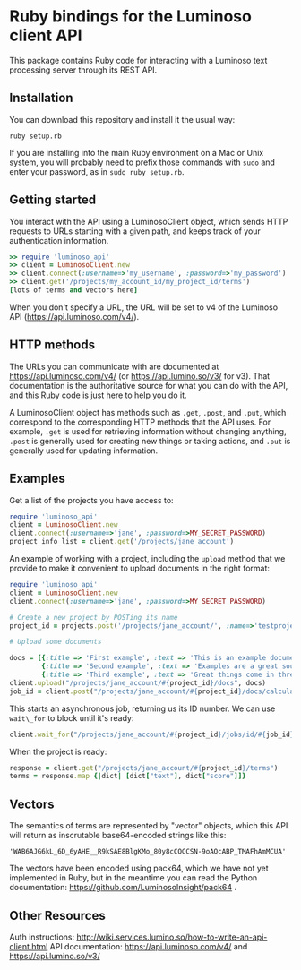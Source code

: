 Ruby bindings for the Luminoso client API
===========================================

This package contains Ruby code for interacting with a Luminoso text
processing server through its REST API.

Installation
---------------
You can download this repository and install it the usual way:

    ruby setup.rb

If you are installing into the main Ruby environment on a Mac or Unix
system, you will probably need to prefix those commands with `sudo` and
enter your password, as in `sudo ruby setup.rb`.

Getting started
---------------
You interact with the API using a LuminosoClient object, which sends HTTP
requests to URLs starting with a given path, and keeps track of your
authentication information.

```ruby
>> require 'luminoso_api'
>> client = LuminosoClient.new
>> client.connect(:username=>'my_username', :password=>'my_password')
>> client.get('/projects/my_account_id/my_project_id/terms')
[lots of terms and vectors here]
```

When you don't specify a URL, the URL will be set to v4 of the Luminoso API
(https://api.luminoso.com/v4/).

HTTP methods
------------

The URLs you can communicate with are documented at https://api.luminoso.com/v4/
 (or https://api.lumino.so/v3/ for v3).
That documentation is the authoritative source for what you can do with the
API, and this Ruby code is just here to help you do it.

A LuminosoClient object has methods such as `.get`, `.post`, and `.put`,
which correspond to the corresponding HTTP methods that the API uses. For
example, `.get` is used for retrieving information without changing anything,
`.post` is generally used for creating new things or taking actions, and `.put`
is generally used for updating information.

Examples
--------

Get a list of the projects you have access to:

```ruby
require 'luminoso_api'
client = LuminosoClient.new
client.connect(:username=>'jane', :password=>MY_SECRET_PASSWORD)
project_info_list = client.get('/projects/jane_account')
```


An example of working with a project, including the `upload` method
that we provide to make it convenient to upload documents in the right format:

```ruby
require 'luminoso_api'
client = LuminosoClient.new
client.connect(:username=>'jane', :password=>MY_SECRET_PASSWORD)

# Create a new project by POSTing its name
project_id = projects.post('/projects/jane_account/', :name=>'testproject')['project_id']

# Upload some documents

docs = [{:title => 'First example', :text => 'This is an example document.'},
        {:title => 'Second example', :text => 'Examples are a great source of inspiration.'},
        {:title => 'Third example', :text => 'Great things come in threes.'}]
client.upload("/projects/jane_account/#{project_id}/docs", docs)
job_id = client.post("/projects/jane_account/#{project_id}/docs/calculate")
```

This starts an asynchronous job, returning us its ID number. We can use
`wait\_for` to block until it's ready:

```ruby
client.wait_for("/projects/jane_account/#{project_id}/jobs/id/#{job_id}")
```

When the project is ready:

```ruby
response = client.get("/projects/jane_account/#{project_id}/terms")
terms = response.map {|dict| [dict["text"], dict["score"]]}
```

Vectors
-------
The semantics of terms are represented by "vector" objects, which this API
will return as inscrutable base64-encoded strings like this:

    'WAB6AJG6kL_6D_6yAHE__R9kSAE8BlgKMo_80y8cCOCCSN-9oAQcABP_TMAFhAmMCUA'

The vectors have been encoded using pack64, which we have not yet implemented in Ruby, but in the meantime you can read the Python documentation: https://github.com/LuminosoInsight/pack64 .

Other Resources
---------------
        
Auth instructions: http://wiki.services.lumino.so/how-to-write-an-api-client.html
API documentation: https://api.luminoso.com/v4/ and https://api.lumino.so/v3/
